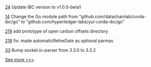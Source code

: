 
[24](https://github.com/hyperledger-labs/yui-relayer/pull/24) Update IBC version to v1.0.0-beta1

[14](https://github.com/hyperledger-labs/yui-corda-ibc/pull/14) Change the Go module path from "github.com/datachainlab/corda-ibc/go" to "github.com/hyperledger-labs/yui-corda-ibc/go"

[219](https://github.com/hyperledger-labs/blockchain-carbon-accounting/pull/219) add prototype of open carbon offsets directory

[218](https://github.com/hyperledger-labs/blockchain-carbon-accounting/pull/218) fix: made automaticRetireDate as optional parmas

[33](https://github.com/hyperledger-labs/byzantine-config/pull/33) Bump socket.io-parser from 3.3.0 to 3.3.2


[See more >>>](https://start-here.hyperledger.org/pull-requests)
